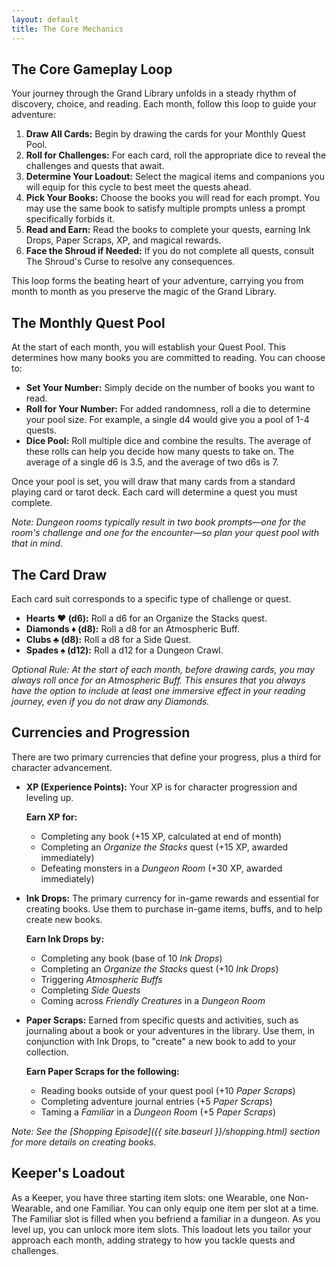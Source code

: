 ```yaml
---
layout: default
title: The Core Mechanics
---
```


## The Core Gameplay Loop
Your journey through the Grand Library unfolds in a steady rhythm of discovery, choice, and reading. Each month, follow this loop to guide your adventure:

1.  **Draw All Cards:** Begin by drawing the cards for your Monthly Quest Pool.
2.  **Roll for Challenges:** For each card, roll the appropriate dice to reveal the challenges and quests that await.
3.  **Determine Your Loadout:** Select the magical items and companions you will equip for this cycle to best meet the quests ahead.
4.  **Pick Your Books:** Choose the books you will read for each prompt. You may use the same book to satisfy multiple prompts unless a prompt specifically forbids it.
5.  **Read and Earn:** Read the books to complete your quests, earning Ink Drops, Paper Scraps, XP, and magical rewards.
6.  **Face the Shroud if Needed:** If you do not complete all quests, consult The Shroud's Curse to resolve any consequences.

This loop forms the beating heart of your adventure, carrying you from month to month as you preserve the magic of the Grand Library.

## The Monthly Quest Pool
At the start of each month, you will establish your Quest Pool. This determines how many books you are committed to reading. You can choose to:

* **Set Your Number:** Simply decide on the number of books you want to read.
* **Roll for Your Number:** For added randomness, roll a die to determine your pool size. For example, a single d4 would give you a pool of 1-4 quests.
* **Dice Pool:** Roll multiple dice and combine the results. The average of these rolls can help you decide how many quests to take on. The average of a single d6 is 3.5, and the average of two d6s is 7.

Once your pool is set, you will draw that many cards from a standard playing card or tarot deck. Each card will determine a quest you must complete.

*Note: Dungeon rooms typically result in two book prompts—one for the room's challenge and one for the encounter—so plan your quest pool with that in mind.*

## The Card Draw
Each card suit corresponds to a specific type of challenge or quest.

* **Hearts ♥ (d6):** Roll a d6 for an Organize the Stacks quest.
* **Diamonds ♦ (d8):** Roll a d8 for an Atmospheric Buff.
* **Clubs ♣ (d8):** Roll a d8 for a Side Quest.
* **Spades ♠ (d12):** Roll a d12 for a Dungeon Crawl.

*Optional Rule: At the start of each month, before drawing cards, you may always roll once for an Atmospheric Buff. This ensures that you always have the option to include at least one immersive effect in your reading journey, even if you do not draw any Diamonds.*

## Currencies and Progression
There are two primary currencies that define your progress, plus a third for character advancement.

* **XP (Experience Points):** Your XP is for character progression and leveling up.

    **Earn XP for:**
    *  Completing any book (+15 XP, calculated at end of month)
    *  Completing an *Organize the Stacks* quest (+15 XP, awarded immediately)
    *  Defeating monsters in a *Dungeon Room* (+30 XP, awarded immediately) 
* **Ink Drops:** The primary currency for in-game rewards and essential for creating books.  Use them to purchase in-game items, buffs, and to help create new books.

    **Earn Ink Drops by:**
    *  Completing any book (base of 10 *Ink Drops*)
    *  Completing an *Organize the Stacks* quest (+10 *Ink Drops*)
    *  Triggering *Atmospheric Buffs*
    *  Completing *Side Quests*
    *  Coming across *Friendly Creatures* in a *Dungeon Room*
* **Paper Scraps:** Earned from specific quests and activities, such as journaling about a book or your adventures in the library. Use them, in conjunction with Ink Drops, to "create" a new book to add to your collection.

    **Earn Paper Scraps for the following:**
    *  Reading books outside of your quest pool (+10 *Paper Scraps*)
    *  Completing adventure journal entries (+5 *Paper Scraps*)
    *  Taming a *Familiar* in a *Dungeon Room* (+5 *Paper Scraps*)

*Note: See the [Shopping Episode]({{ site.baseurl }}/shopping.html) section for more details on creating books.*

## Keeper's Loadout
As a Keeper, you have three starting item slots: one Wearable, one Non-Wearable, and one Familiar. You can only equip one item per slot at a time. The Familiar slot is filled when you befriend a familiar in a dungeon. As you level up, you can unlock more item slots. This loadout lets you tailor your approach each month, adding strategy to how you tackle quests and challenges.